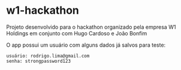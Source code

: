 # w1-hackathon
Projeto desenvolvido para o hackathon organizado pela empresa W1 Holdings em conjunto com Hugo Cardoso e João Bonfim

O app possui um usuário com alguns dados já salvos para teste:

~~~
usuário: rodrigo.lima@gmail.com
senha: strongpassword123
~~~


